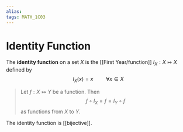 ```yaml
---
alias:
tags: MATH_1C03
---
```

# Identity Function
The **identity function** on a set $X$ is the [[First Year/function]] $I_X:X \mapsto X$ defined by
$$I_X(x)=x\;\;\;\;\;\;\;\;\;\;\forall{x\in{X}}$$

> Let $f:X \mapsto Y$ be a function. Then
$$f \circ I_X = f = I_Y \circ f$$
as functions from $X$ to $Y$.

The identity function is [[bijective]].
